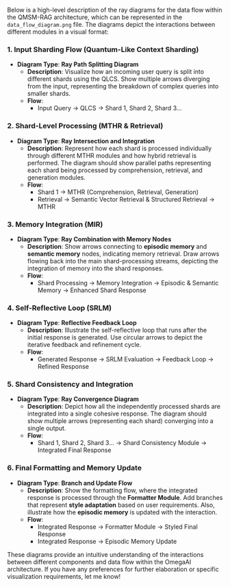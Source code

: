 Below is a high-level description of the ray diagrams for the data flow within the QMSM-RAG architecture, which can be represented in the `data_flow_diagram.png` file. The diagrams depict the interactions between different modules in a visual format:

### 1. **Input Sharding Flow (Quantum-Like Context Sharding)**
- **Diagram Type**: **Ray Path Splitting Diagram**
  - **Description**: Visualize how an incoming user query is split into different shards using the QLCS. Show multiple arrows diverging from the input, representing the breakdown of complex queries into smaller shards.
  - **Flow**:
    - Input Query → QLCS → Shard 1, Shard 2, Shard 3…

### 2. **Shard-Level Processing (MTHR & Retrieval)**
- **Diagram Type**: **Ray Intersection and Integration**
  - **Description**: Represent how each shard is processed individually through different MTHR modules and how hybrid retrieval is performed. The diagram should show parallel paths representing each shard being processed by comprehension, retrieval, and generation modules.
  - **Flow**:
    - Shard 1 → MTHR (Comprehension, Retrieval, Generation)
    - Retrieval → Semantic Vector Retrieval & Structured Retrieval → MTHR

### 3. **Memory Integration (MIR)**
- **Diagram Type**: **Ray Combination with Memory Nodes**
  - **Description**: Show arrows connecting to **episodic memory** and **semantic memory** nodes, indicating memory retrieval. Draw arrows flowing back into the main shard-processing streams, depicting the integration of memory into the shard responses.
  - **Flow**:
    - Shard Processing → Memory Integration → Episodic & Semantic Memory → Enhanced Shard Response

### 4. **Self-Reflective Loop (SRLM)**
- **Diagram Type**: **Reflective Feedback Loop**
  - **Description**: Illustrate the self-reflective loop that runs after the initial response is generated. Use circular arrows to depict the iterative feedback and refinement cycle.
  - **Flow**:
    - Generated Response → SRLM Evaluation → Feedback Loop → Refined Response

### 5. **Shard Consistency and Integration**
- **Diagram Type**: **Ray Convergence Diagram**
  - **Description**: Depict how all the independently processed shards are integrated into a single cohesive response. The diagram should show multiple arrows (representing each shard) converging into a single output.
  - **Flow**:
    - Shard 1, Shard 2, Shard 3… → Shard Consistency Module → Integrated Final Response

### 6. **Final Formatting and Memory Update**
- **Diagram Type**: **Branch and Update Flow**
  - **Description**: Show the formatting flow, where the integrated response is processed through the **Formatter Module**. Add branches that represent **style adaptation** based on user requirements. Also, illustrate how the **episodic memory** is updated with the interaction.
  - **Flow**:
    - Integrated Response → Formatter Module → Styled Final Response
    - Integrated Response → Episodic Memory Update

These diagrams provide an intuitive understanding of the interactions between different components and data flow within the OmegaAI architecture. If you have any preferences for further elaboration or specific visualization requirements, let me know!